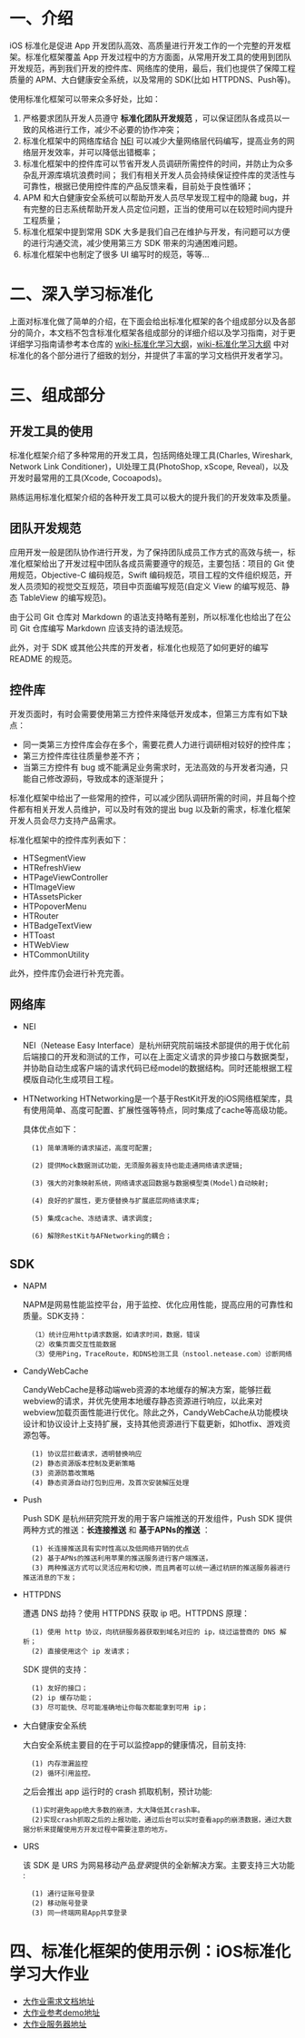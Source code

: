 # 一、介绍

iOS 标准化是促进 App 开发团队高效、高质量进行开发工作的一个完整的开发框架。标准化框架覆盖 App 开发过程中的方方面面，从常用开发工具的使用到团队开发规范，再到我们开发的控件库、网络库的使用，最后，我们也提供了保障工程质量的 APM、大白健康安全系统，以及常用的 SDK(比如 HTTPDNS、Push等)。	

使用标准化框架可以带来众多好处，比如：
1. 严格要求团队开发人员遵守 **标准化团队开发规范** ，可以保证团队各成员以一致的风格进行工作，减少不必要的协作冲突；
2. 标准化框架中的网络库结合 [NEI](https://nei.netease.com/) 可以减少大量网络层代码编写，提高业务的网络层开发效率，并可以降低出错概率；
3. 标准化框架中的控件库可以节省开发人员调研所需控件的时间，并防止为众多杂乱开源库填坑浪费时间；
   我们有相关开发人员会持续保证控件库的灵活性与可靠性，根据已使用控件库的产品反馈来看，目前处于良性循环；
4. APM 和大白健康安全系统可以帮助开发人员尽早发现工程中的隐藏 bug，并有完整的日志系统帮助开发人员定位问题，正当的使用可以在较短时间内提升工程质量；
5. 标准化框架中提到常用 SDK 大多是我们自己在维护与开发，有问题可以方便的进行沟通交流，减少使用第三方 SDK 带来的沟通困难问题。
6. 标准化框架中也制定了很多 UI 编写时的规范，等等...


# 二、深入学习标准化

上面对标准化做了简单的介绍，在下面会给出标准化框架的各个组成部分以及各部分的简介，本文档不包含标准化框架各组成部分的详细介绍以及学习指南，对于更详细学习指南请参考本仓库的 [wiki-标准化学习大纲](https://github.com/NEYouFan/standardization-iOS/wiki)，[wiki-标准化学习大纲](https://github.com/NEYouFan/standardization-iOS/wiki) 中对标准化的各个部分进行了细致的划分，并提供了丰富的学习文档供开发者学习。
		

# 三、组成部分

## 开发工具的使用

标准化框架介绍了多种常用的开发工具，包括网络处理工具(Charles, Wireshark, Network Link Conditioner)，UI处理工具(PhotoShop, xScope, Reveal)，以及开发时最常用的工具(Xcode, Cocoapods)。

熟练运用标准化框架介绍的各种开发工具可以极大的提升我们的开发效率及质量。

## 团队开发规范

应用开发一般是团队协作进行开发，为了保持团队成员工作方式的高效与统一，标准化框架给出了开发过程中团队各成员需要遵守的规范，主要包括：项目的 Git 使用规范，Objective-C 编码规范，Swift 编码规范，项目工程的文件组织规范，开发人员须知的视觉交互规范，项目中页面编写规范(自定义 View 的编写规范、静态 TableView 的编写规范)。

由于公司 Git 仓库对 Markdown 的语法支持略有差别，所以标准化也给出了在公司 Git 仓库编写 Markdown 应该支持的语法规范。

此外，对于 SDK 或其他公共库的开发者，标准化也规范了如何更好的编写 README 的规范。

## 控件库

开发页面时，有时会需要使用第三方控件来降低开发成本，但第三方库有如下缺点：

* 同一类第三方控件库会存在多个，需要花费人力进行调研相对较好的控件库；
* 第三方控件库往往质量参差不齐；
* 当第三方控件有 bug 或不能满足业务需求时，无法高效的与开发者沟通，只能自己修改源码，导致成本的逐渐提升；

标准化框架中给出了一些常用的控件，可以减少团队调研所需的时间，并且每个控件都有相关开发人员维护，可以及时有效的提出 bug 以及新的需求，标准化框架开发人员会尽力支持产品需求。

标准化框架中的控件库列表如下：

* HTSegmentView
* HTRefreshView
* HTPageViewController
* HTImageView
* HTAssetsPicker
* HTPopoverMenu
* HTRouter
* HTBadgeTextView
* HTToast
* HTWebView
* HTCommonUtility

此外，控件库仍会进行补充完善。
	
## 网络库

* NEI

	NEI（Netease Easy Interface）是杭州研究院前端技术部提供的用于优化前后端接口的开发和测试的工作，可以在上面定义请求的异步接口与数据类型，并协助自动生成客户端的请求代码已经model的数据结构。同时还能根据工程模版自动化生成项目工程。

* HTNetworking
	HTNetworking是一个基于RestKit开发的iOS网络框架库，具有使用简单、高度可配置、扩展性强等特点，同时集成了cache等高级功能。
	
	具体优点如下：

		(1) 简单清晰的请求描述，高度可配置;
	
		(2) 提供Mock数据测试功能，无须服务器支持也能走通网络请求逻辑;
	
		(3) 强大的对象映射系统，网络请求返回数据与数据模型类(Model)自动映射;
	
		(4) 良好的扩展性，更方便替换与扩展底层网络请求库;
	
		(5) 集成cache、冻结请求、请求调度;
	
		(6) 解除RestKit与AFNetworking的耦合；

## SDK

* NAPM 

	NAPM是网易性能监控平台，用于监控、优化应用性能，提高应用的可靠性和质量。SDK支持：
	
		（1）统计应用http请求数据，如请求时间，数据，错误
		（2）收集页面交互性能数据
		（3）使用Ping，TraceRoute，和DNS检测工具（nstool.netease.com）诊断网络

* CandyWebCache

    CandyWebCache是移动端web资源的本地缓存的解决方案，能够拦截webview的请求，并优先使用本地缓存静态资源进行响应，以此来对webview加载页面性能进行优化。除此之外，CandyWebCache从功能模块设计和协议设计上支持扩展，支持其他资源进行下载更新，如hotfix、游戏资源包等。


		(1) 协议层拦截请求，透明替换响应
		(2) 静态资源版本控制及更新策略
		(3) 资源防篡改策略
		(4) 静态资源自动打包到应用，及首次安装解压处理

* Push

    Push SDK 是杭州研究院开发的用于客户端推送的开发组件，Push SDK 提供两种方式的推送：**长连接推送** 和 **基于APNs的推送** ：

		(1) 长连接推送具有实时性高以及低网络开销的优点
		(2) 基于APNs的推送利用苹果的推送服务进行客户端推送，
		(3) 两种推送方式可以灵活应用和切换，而且两者可以统一通过杭研的推送服务器进行推送消息的下发；

* HTTPDNS 

	遭遇 DNS 劫持？使用 HTTPDNS 获取 ip 吧。HTTPDNS 原理：
	
		(1) 使用 http 协议，向杭研服务器获取到域名对应的 ip，绕过运营商的 DNS 解析；
		(2) 直接使用这个 ip 发请求；
		
	SDK 提供的支持：
	
	    (1) 友好的接口；
		(2) ip 缓存功能；
		(3) 尽可能快、尽可能准确地让你每次都能拿到可用 ip；

* 大白健康安全系统
	
	大白安全系统主要目的在于可以监控app的健康情况，目前支持:
	
		(1) 内存泄漏监控
		(2) 循环引用监控。
	
	之后会推出 app 运行时的 crash 抓取机制，预计功能:
	
		(1)实时避免app绝大多数的崩溃，大大降低其crash率。
		(2)实现crash抓取之后的上报功能，通过后台可以实时查看app的崩溃数据，通过大数据分析来提醒使用方开发过程中需要注意的地方。


* URS 

	该 SDK 是 URS 为网易移动产品*登录*提供的全新解决方案。主要支持三大功能 :
	
		(1) 通行证账号登录 
		(2) 移动账号登录
		(3) 同一终端网易App共享登录

# 四、标准化框架的使用示例：iOS标准化学习大作业

* [大作业需求文档地址](https://github.com/NEYouFan/standardization-iOS/tree/master/%E4%BA%A4%E4%BA%92%E5%8F%8A%E8%A7%86%E8%A7%89%E7%A8%BF)
* [大作业参考demo地址](https://github.com/NEYouFan/standardization-iOS/tree/master/StandardizationPractice)
* [大作业服务器地址](https://github.com/NEYouFan/standardization-iOS/tree/master/TrainingServer)
